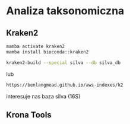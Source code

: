 # Analiza taksonomiczna

## Kraken2

```bash
mamba activate kraken2
mamba install bioconda::kraken2
```

```bash
kraken2-build --special silva --db silva_db 
```
lub

```txt
https://benlangmead.github.io/aws-indexes/k2
```

interesuje nas baza silva (16S)

## Krona Tools

